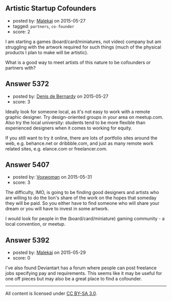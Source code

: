 ## Artistic Startup Cofounders

- posted by: [Malekai](https://stackexchange.com/users/5820495/malekai) on 2015-05-27
- tagged: `partners`, `co-founder`
- score: 2

I am starting a games (board/card/miniatures, not video) company but am struggling with the artwork required for such things (much of the physical products I plan to make will be artistic). 

What is a good way to meet artists of this nature to be cofounders or partners with?


## Answer 5372

- posted by: [Denis de Bernardy](https://stackexchange.com/users/182468/denis-de-bernardy) on 2015-05-27
- score: 3

Ideally look for someone local, as it's not easy to work with a remote graphic designer. Try design-oriented groups in your area on meetup.com. Also try the local university: students tend to be more flexible than experienced designers when it comes to working for equity.

If you still want to try it online, there are lots of portfolio sites around the web, e.g. behance.net or dribbble.com, and just as many remote work related sites, e.g. elance.com or freelancer.com.


## Answer 5407

- posted by: [Voxwoman](https://stackexchange.com/users/5662620/voxwoman) on 2015-05-31
- score: 3

The difficulty, IMO, is going to be finding good designers and artists who are willing to do the lion's share of the work on the hopes that someday they will be paid. So you either have to find someone who will share your dream or you will have to invest in some artwork.

I would look for people in the (board/card/miniature) gaming community - a local convention, or meetup.


## Answer 5392

- posted by: [Malekai](https://stackexchange.com/users/5820495/malekai) on 2015-05-29
- score: 0

I've also found Deviantart has a forum where people can post freelance jobs specifying pay and requirements. This seems like it may be useful for one off pieces but may also be a great place to find a cofounder.



---

All content is licensed under [CC BY-SA 3.0](https://creativecommons.org/licenses/by-sa/3.0/).
